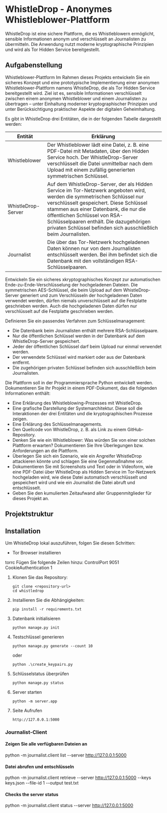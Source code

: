 # WhistleDrop - Anonymes Whistleblower-Plattform

WhistleDrop ist eine sichere Plattform, die es Whistleblowern ermöglicht, sensible Informationen anonym und verschlüsselt an Journalisten zu übermitteln. Die Anwendung nutzt moderne kryptographische Prinzipien und wird als Tor Hidden Service bereitgestellt.

## Aufgabenstellung

Whistleblower-Plattform
Im Rahmen dieses Projekts entwickeln Sie ein sicheres Konzept und eine
prototypische Implementierung einer anonymen Whistleblower-Plattform
namens WhistleDrop, die als Tor Hidden Service bereitgestellt wird. Ziel ist
es, sensible Informationen verschlüsselt zwischen einem anonymen
Whistleblower und einem Journalisten zu übertragen – unter Einhaltung
moderner kryptographischer Prinzipien und unter Berücksichtigung
praktischer Aspekte der digitalen Geheimhaltung.

Es gibt in WhistleDrop drei Entitäten, die in der folgenden Tabelle dargestellt
werden:

| Entität | Erklärung |
|---|---|
| Whistleblower | Der Whistleblower lädt eine Datei, z. B. eine PDF-Datei mit Metadaten, über den Hidden Service hoch. Der WhistleDrop-Server verschlüsselt die Datei unmittelbar nach dem Upload mit einem zufällig generierten symmetrischen Schlüssel. |
| WhistleDrop-Server | Auf dem WhistleDrop-Server, der als Hidden Service im Tor-Netzwerk angeboten wird, werden die symmetrischen Schlüssel nur verschlüsselt gespeichert. Diese Schlüssel stammen aus einer Datenbank, die nur die öffentlichen Schlüssel von RSA-Schlüsselpaaren enthält. Die dazugehörigen privaten Schlüssel befinden sich ausschließlich beim Journalisten. |
| Journalist | Die über das Tor-Netzwerk hochgeladenen Daten können nur von dem Journalisten entschlüsselt werden. Bei ihm befindet sich die Datenbank mit den vollständigen RSA-Schlüsselpaaren. |

Entwickeln Sie ein sicheres xkryptographisches Konzept zur automatischen
Ende-zu-Ende-Verschlüsselung der hochgeladenen Dateien. Die
symmetrischen AES-Schlüssel, die beim Upload auf dem WhistleDrop-Server
generiert und zum Verschlüsseln der hochgeladenen Daten verwendet werden,
dürfen niemals unverschlüsselt auf die Festplatte geschrieben werden. Auch
die hochgeladenen Daten dürfen nur verschlüsselt auf die Festplatte
geschrieben werden.

Definieren Sie ein passendes Verfahren zum Schlüsselmanagement:
- Die Datenbank beim Journalisten enthält mehrere RSA-Schlüsselpaare.
- Nur die öffentlichen Schlüssel werden in der Datenbank auf dem
WhistleDrop-Server gespeichert.
- Jeder der öffentlichen Schlüssel darf beim Upload nur einmal verwendet
werden.
- Der verwendete Schlüssel wird markiert oder aus der Datenbank entfernt.
- Die zugehörigen privaten Schlüssel befinden sich ausschließlich beim
Journalisten.

Die Plattform soll in der Programmiersprache Python entwickelt werden.
Dokumentieren Sie Ihr Projekt in einem PDF-Dokument, das die folgenden
Informationen enthält:
- Eine Erklärung des Whistleblowing-Prozesses mit WhistleDrop.
- Eine grafische Darstellung der Systemarchitektur. Diese soll die
Interaktionen der drei Entitäten und die kryptographischen
Prozesse zeigen.
- Eine Erklärung des Schlüsselmanagements.
- Den Quellcode von WhistleDrop, z. B. als Link zu einem GitHub-
Repository.
- Denken Sie wie ein Whistleblower: Was würden Sie von einer solchen
Plattform erwarten? Dokumentieren Sie Ihre Überlegungen bzw.
Anforderungen an die Plattform.
- Überlegen Sie sich ein Szenario, wie ein Angreifer WhistleDrop
attackieren könnte und schlagen Sie eine Gegenmaßnahme vor.
- Dokumentieren Sie mit Screenshots und Text oder in Videoform, wie
eine PDF-Datei über WhistleDrop als Hidden Service im Tor-Netzwerk
hochgeladen wird, wie diese Datei automatisch verschlüsselt und
gespeichert wird und wie ein Journalist die Datei abruft und entschlüsselt.
- Geben Sie den kumulierten Zeitaufwand aller Gruppenmitglieder für
dieses Projekt an.

## Projektstruktur

## Installation

Um WhistleDrop lokal auszuführen, folgen Sie diesen Schritten:

- Tor Browser installieren

torrc
Fügen Sie folgende Zeilen hinzu:
ControlPort 9051
CookieAuthentication 1


1. Klonen Sie das Repository:
   ```
   git clone <repository-url>
   cd whistledrop
   ```

2. Installieren Sie die Abhängigkeiten:
   ```
   pip install -r requirements.txt
   ```

3. Datenbank initialisieren
   ```
   python manage.py init
   ```

4. Testschlüssel generieren
   ```
   python manage.py generate --count 10
   ```
   oder
   ```
   python .\create_keypairs.py
   ```

5. Schlüsselstatus überprüfen
   ```
   python manage.py status
   ```

6. Server starten
   ```
   python -m server.app
   ```

7. Seite Aufrufen
   ```
   http://127.0.0.1:5000
   ```

### Journalist-Client

#### Zeigen Sie alle verfügbaren Dateien an
python -m journalist.client list --server http://127.0.0.1:5000

#### Datei abrufen und entschlüsseln
python -m journalist.client retrieve --server http://127.0.0.1:5000 --keys keys.json --file-id 1 --output test.txt


#### Checks the server status
python -m journalist.client status --server http://127.0.0.1:5000